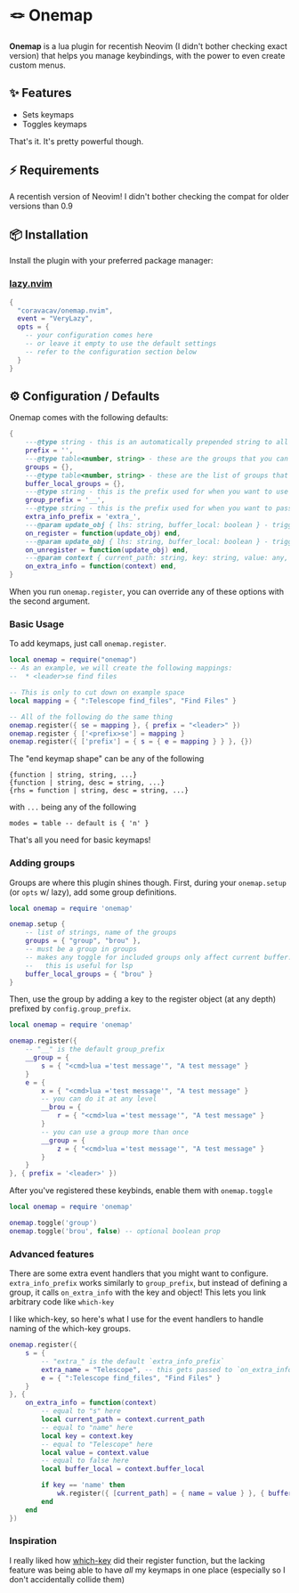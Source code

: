 # 🪢 Onemap

**Onemap** is a lua plugin for recentish Neovim (I didn't bother checking exact version) that helps you
manage keybindings, with the power to even create custom menus.

## ✨ Features

- Sets keymaps
- Toggles keymaps

That's it. It's pretty powerful though.

## ⚡️ Requirements

A recentish version of Neovim! I didn't bother checking the compat for older versions than 0.9

## 📦 Installation

Install the plugin with your preferred package manager:

### [lazy.nvim](https://github.com/folke/lazy.nvim)

```lua
{
  "coravacav/onemap.nvim",
  event = "VeryLazy",
  opts = {
    -- your configuration comes here
    -- or leave it empty to use the default settings
    -- refer to the configuration section below
  }
}
```

## ⚙️ Configuration / Defaults

Onemap comes with the following defaults:

```lua
{
    ---@type string - this is an automatically prepended string to all recursive bindings
    prefix = '',
    ---@type table<number, string> - these are the groups that you can use in the register function
    groups = {},
    ---@type table<number, string> - these are the list of groups that add bindings to the current buffer when enabled
    buffer_local_groups = {},
    ---@type string - this is the prefix used for when you want to use a group
    group_prefix = '__',
    ---@type string - this is the prefix used for when you want to pass arbitrary info to on_extra_info
    extra_info_prefix = 'extra_',
    ---@param update_obj { lhs: string, buffer_local: boolean } - triggers when key is registered
    on_register = function(update_obj) end,
    ---@param update_obj { lhs: string, buffer_local: boolean } - triggers when key is unregistered
    on_unregister = function(update_obj) end,
    ---@param context { current_path: string, key: string, value: any, buffer_local: boolean } - triggers when extra_info_prefix is detected
    on_extra_info = function(context) end,
}
```

When you run `onemap.register`, you can override any of these options with the second argument.

### Basic Usage

To add keymaps, just call `onemap.register`.

```lua
local onemap = require("onemap")
-- As an example, we will create the following mappings:
--  * <leader>se find files

-- This is only to cut down on example space
local mapping = { ":Telescope find_files", "Find Files" }

-- All of the following do the same thing
onemap.register({ se = mapping }, { prefix = "<leader>" })
onemap.register { ['<prefix>se'] = mapping }
onemap.register({ ['prefix'] = { s = { e = mapping } } }, {})
```

The "end keymap shape" can be any of the following

```
{function | string, string, ...}
{function | string, desc = string, ...}
{rhs = function | string, desc = string, ...}
```

with `...` being any of the following

```
modes = table -- default is { 'n' }
```

That's all you need for basic keymaps!

### Adding groups

Groups are where this plugin shines though. First, during your `onemap.setup`
(or `opts` w/ lazy), add some group definitions.

```lua
local onemap = require 'onemap'

onemap.setup {
    -- list of strings, name of the groups
    groups = { "group", "brou" },
    -- must be a group in groups
    -- makes any toggle for included groups only affect current buffer.
    --   this is useful for lsp
    buffer_local_groups = { "brou" }
}
```

Then, use the group by adding a key to the register object (at any depth)
prefixed by `config.group_prefix`.

```lua
local onemap = require 'onemap'

onemap.register({
    -- "__" is the default group_prefix
    __group = {
        s = { "<cmd>lua ='test message'", "A test message" }
    }
    e = {
        x = { "<cmd>lua ='test message'", "A test message" }
        -- you can do it at any level
        __brou = {
            r = { "<cmd>lua ='test message'", "A test message" }
        }
        -- you can use a group more than once
        __group = {
            z = { "<cmd>lua ='test message'", "A test message" }
        }
    }
}, { prefix = '<leader>' })
```

After you've registered these keybinds, enable them with `onemap.toggle`

```lua
local onemap = require 'onemap'

onemap.toggle('group')
onemap.toggle('brou', false) -- optional boolean prop
```

### Advanced features

There are some extra event handlers that you might want to configure.
`extra_info_prefix` works similarly to `group_prefix`, but instead of defining
a group, it calls `on_extra_info` with the key and object! This lets you
link arbitrary code like `which-key`

I like which-key, so here's what I use for the event handlers to handle
naming of the which-key groups.

```lua
onemap.register({
    s = {
        -- "extra_" is the default `extra_info_prefix`
        extra_name = "Telescope", -- this gets passed to `on_extra_info`
        e = { ":Telescope find_files", "Find Files" }
    }
}, {
    on_extra_info = function(context)
        -- equal to "s" here
        local current_path = context.current_path
        -- equal to "name" here
        local key = context.key
        -- equal to "Telescope" here
        local value = context.value
        -- equal to false here
        local buffer_local = context.buffer_local

        if key == 'name' then
            wk.register({ [current_path] = { name = value } }, { buffer = buffer_local })
        end
    end
})
```

### Inspiration

I really liked how [which-key](https://github.com/folke/which-key.nvim) did their register function,
but the lacking feature was being able to have _all_ my keymaps in one place (especially so I don't
accidentally collide them)
